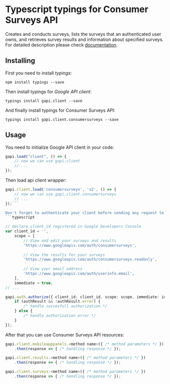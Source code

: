 # Typescript typings for Consumer Surveys API
Creates and conducts surveys, lists the surveys that an authenticated user owns, and retrieves survey results and information about specified surveys.
For detailed description please check [documentation](undefined).

## Installing

First you need to install *typings*:
```
npm install typings --save 
```

Then install typings for *Google API client*:
```
typings install gapi.client --save 
```

And finally install typings for Consumer Surveys API:
```
typings install gapi.client.consumersurveys --save 
```

## Usage

You need to initialize Google API client in your code:
```typescript
gapi.load("client", () => { 
    // now we can use gapi.client
    // ... 
});
```

Then load api client wrapper:
```typescript
gapi.client.load('consumersurveys', 'v2', () => {
    // now we can use gapi.client.consumersurveys
    // ... 
});```

Don't forget to authenticate your client before sending any request to resources:
```typescript

// declare client_id registered in Google Developers Console
var client_id = '',
    scope = [     
        // View and edit your surveys and results
        'https://www.googleapis.com/auth/consumersurveys',
    
        // View the results for your surveys
        'https://www.googleapis.com/auth/consumersurveys.readonly',
    
        // View your email address
        'https://www.googleapis.com/auth/userinfo.email',
    ],
    immediate = true;
// ...

gapi.auth.authorize({ client_id: client_id, scope: scope, immediate: immediate }, authResult => {
    if (authResult && !authResult.error) {
        /* handle succesfull authorization */
    } else {
        /* handle authorization error */
    }
});            
```

After that you can use Consumer Surveys API resources:

```typescript
gapi.client.mobileapppanels.<method name>({ /* method parameters */ })
    .then(response => { /* handling response */ });

gapi.client.results.<method name>({ /* method parameters */ })
    .then(response => { /* handling response */ });

gapi.client.surveys.<method name>({ /* method parameters */ })
    .then(response => { /* handling response */ });
```